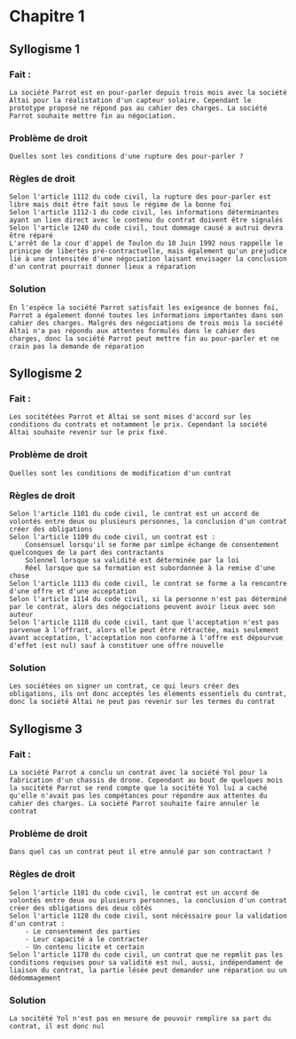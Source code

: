 # Chapitre 1

## Syllogisme 1

### Fait :
	La société Parrot est en pour-parler depuis trois mois avec la société Altai pour la réalistation d'un capteur solaire. Cependant le prototype proposé ne répond pas au cahier des charges. La société Parrot souhaite mettre fin au négociation.

### Problème de droit 
	Quelles sont les conditions d'une rupture des pour-parler ?

### Règles de droit 
	Selon l'article 1112 du code civil, la rupture des pour-parler est libre mais doit être fait sous le régime de la bonne foi
	Selon l'article 1112-1 du code civil, les informations déterminantes ayant un lien direct avec le contenu du contrat doivent être signalés 
	Selon l'article 1240 du code civil, tout dommage causé a autrui devra être réparé 
	L'arrêt de la cour d'appel de Toulon du 10 Juin 1992 nous rappelle le prinicpe de libertés pré-contractuelle, mais également qu'un préjudice lié à une intensitée d'une négociation laisant envisager la conclusion d'un contrat pourrait donner lieux a réparation

### Solution
	En l'espèce la société Parrot satisfait les exigeance de bonnes foi, Parrot a également donné toutes les informations importantes dans son cahier des charges. Malgrés des négociations de trois mois la société Altai n'a pas répondu aux attentes formulés dans le cahier des charges, donc la société Parrot peut mettre fin au pour-parler et ne crain pas la demande de réparation

## Syllogisme 2

### Fait :
	Les socitétées Parrot et Altai se sont mises d'accord sur les conditions du contrats et notamment le prix. Cependant la société Altai souhaite revenir sur le prix fixé. 

### Problème de droit 
	Quelles sont les conditions de modification d'un contrat
### Règles de droit 
	Selon l'article 1101 du code civil, le contrat est un accord de volontés entre deux ou plusieurs personnes, la conclusion d'un contrat créer des obligations
	Selon l'article 1109 du code civil, un contrat est : 
		Consensuel lorsqu'il se forme par simlpe échange de consentement quelconques de la part des contractants
		Solennel lorsque sa validité est déterminée par la loi
		Réel lorsque que sa formation est subordonnée à la remise d'une chose 
	Selon l'article 1113 du code civil, le contrat se forme a la rencontre d'une offre et d'une acceptation
	Selon l'article 1114 du code civil, si la personne n'est pas déterminé par le contrat, alors des négociations peuvent avoir lieux avec son auteur
	Selon l'article 1118 du code civil, tant que l'acceptation n'est pas parvenue à l'offrant, alors elle peut être rétractée, mais seulement avant acceptation, l'acceptation non conforme à l'offre est dépourvue d'effet (est nul) sauf à constituer une offre nouvelle

### Solution
	Les sociétées on signer un contrat, ce qui leurs créer des obligations, ils ont donc acceptés les éléments essentiels du contrat, donc la société Altai ne peut pas revenir sur les termes du contrat 


## Syllogisme 3

### Fait :
	La société Parrot a conclu un contrat avec la société Yol pour la fabrication d'un chassis de drone. Cependant au bout de quelques mois la socitété Parrot se rend compte que la socitété Yol lui a caché qu'elle n'avait pas les compétances pour répondre aux attentes du cahier des charges. La société Parrot souhaite faire annuler le contrat 
	
### Problème de droit 
	Dans quel cas un contrat peut il etre annulé par son contractant ?
### Règles de droit 
	Selon l'article 1101 du code civil, le contrat est un accord de volontés entre deux ou plusieurs personnes, la conclusion d'un contrat créer des obligations des deux côtés
	Selon l'article 1128 du code civil, sont nécéssaire pour la validation d'un contrat : 
		- Le consentement des parties
		- Leur capacité a le contracter
		- Un contenu licite et certain
	Selon l'article 1178 du code civil, un contrat que ne repmlit pas les conditions requises pour sa validité est nul, aussi, indépendament de liaison du contrat, la partie lésée peut demander une réparation ou un dédommagement  

### Solution
	La socitété Yol n'est pas en mesure de pouvoir remplire sa part du contrat, il est donc nul
